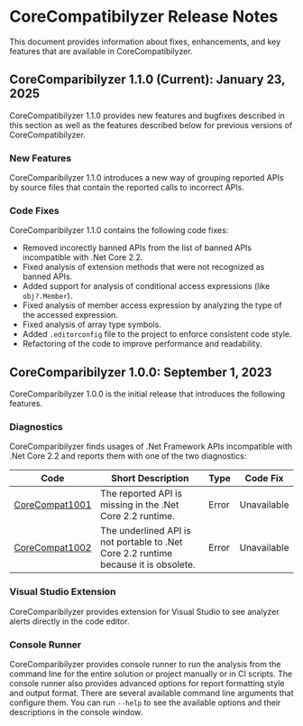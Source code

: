# CoreCompatibilyzer Release Notes
This document provides information about fixes, enhancements, and key features that are available in CoreCompatibilyzer.

## CoreComparibilyzer 1.1.0 (Current): January 23, 2025
CoreCompatibilyzer 1.1.0 provides new features and bugfixes described in this section as well as the features described below for previous versions of CoreCompatibilyzer.

### New Features
CoreComparibilyzer 1.1.0 introduces a new way of grouping reported APIs by source files that contain the reported calls to incorrect APIs.

### Code Fixes
CoreComparibilyzer 1.1.0 contains the following code fixes:
- Removed incorectly banned APIs from the list of banned APIs incompatible with .Net Core 2.2.
- Fixed analysis of extension methods that were not recognized as banned APIs.
- Added support for analysis of conditional access expressions (like `obj?.Member`).
- Fixed analysis of member access expression by analyzing the type of the accessed expression.
- Fixed analysis of array type symbols.
- Added `.editorconfig` file to the project to enforce consistent code style.
- Refactoring of the code to improve performance and readability.


## CoreComparibilyzer 1.0.0: September 1, 2023
CoreComparibilyzer 1.0.0 is the initial release that introduces the following features.

### Diagnostics
CoreComparibilyzer finds usages of .Net Framework APIs incompatible with .Net Core 2.2 and reports them with one of the two diagnostics:

| Code   | Short Description                                       | Type  | Code Fix  |
| ------ | ------------------------------------------------------- | ----- | --------- |
| [CoreCompat1001](diagnostics/CoreCompat1001.md) | The reported API is missing in the .Net Core 2.2 runtime. | Error | Unavailable |
| [CoreCompat1002](diagnostics/CoreCompat1002.md) | The underlined API is not portable to .Net Core 2.2 runtime because it is obsolete. | Error | Unavailable |

### Visual Studio Extension
CoreComparibilyzer provides extension for Visual Studio to see analyzer alerts directly in the code editor. 

### Console Runner 
CoreComparibilyzer provides console runner to run the analysis from the command line for the entire solution or project manually or in CI scripts. The console runner also provides advanced options for report formatting style and output format.
There are several available command line arguments that configure them. You can run `--help` to see the available options and their descriptions in the console window.
